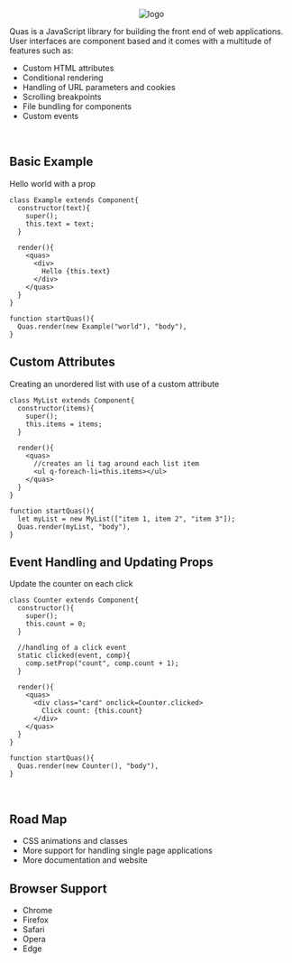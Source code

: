 <p align="center">
  <img src="https://i.imgur.com/XNEhWEn.png" alt="logo">
</p>

Quas is a JavaScript library for building the front end of web applications.
User interfaces are component based and it comes with a multitude of features such as:

* Custom HTML attributes
* Conditional rendering
* Handling of URL parameters and cookies
* Scrolling breakpoints
* File bundling for components
* Custom events

<br>

## Basic Example
Hello world with a prop
```
class Example extends Component{
  constructor(text){
    super();
    this.text = text;
  }

  render(){
    <quas>
      <div>
        Hello {this.text}
      </div>
    </quas>
  }
}

function startQuas(){
  Quas.render(new Example("world"), "body"),
}
```

## Custom Attributes
Creating an unordered list with use of a custom attribute
```
class MyList extends Component{
  constructor(items){
    super();
    this.items = items;
  }

  render(){
    <quas>
      //creates an li tag around each list item
      <ul q-foreach-li=this.items></ul>
    </quas>
  }
}

function startQuas(){
  let myList = new MyList(["item 1, item 2", "item 3"]);
  Quas.render(myList, "body"),
}
```

## Event Handling and Updating Props
Update the counter on each click
```
class Counter extends Component{
  constructor(){
    super();
    this.count = 0;
  }

  //handling of a click event
  static clicked(event, comp){
    comp.setProp("count", comp.count + 1);
  }

  render(){
    <quas>
      <div class="card" onclick=Counter.clicked>
        Click count: {this.count}
      </div>
    </quas>
  }
}

function startQuas(){
  Quas.render(new Counter(), "body"),
}
```

<br>

## Road Map
* CSS animations and classes
* More support for handling single page applications
* More documentation and website

## Browser Support
* Chrome
* Firefox
* Safari
* Opera
* Edge
